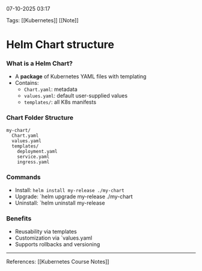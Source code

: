  07-10-2025 03:17

Tags: [[Kubernetes]] [[Note]]
# **Helm Chart structure**

### What is a Helm Chart?

- A **package** of Kubernetes YAML files with templating 
- Contains: 
    - `Chart.yaml`: metadata 
    - `values.yaml`: default user-supplied values 
    - `templates/`: all K8s manifests 

### Chart Folder Structure

```
my-chart/
  Chart.yaml
  values.yaml
  templates/
    deployment.yaml
    service.yaml
    ingress.yaml
``` 

### Commands

- Install: `helm install my-release ./my-chart` 
- Upgrade: `helm upgrade my-release ./my-chart 
- Uninstall: `helm uninstall my-release 

### Benefits

- Reusability via templates 
- Customization via `values.yaml 
- Supports rollbacks and versioning 

---

References: [[Kubernetes Course Notes]]